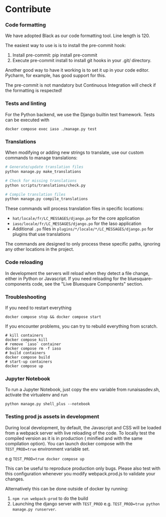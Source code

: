# Contribute

### Code formatting


We have adopted Black [](https://github.com/psf/black) as our code
formatting tool. Line length is 120.

The easiest way to use is is to install the pre-commit hook:
1. Install pre-commit: pip install pre-commit
2. Execute pre-commit install to install git hooks in your .git/ directory.

Another good way to have it working is to set it up in your code editor.
Pycharm, for example, has good support for this.

The pre-commit is not mandatory but Continuous Integration will check
if the formatting is respected!

### Tests and linting


For the Python backend, we use the Django builtin test framework. Tests can be executed with

``` {.sourceCode .bash}
docker compose exec iaso ./manage.py test
```

### Translations

When modifying or adding new strings to translate, use our custom commands to manage translations:

```bash
# Generate/update translation files
python manage.py make_translations

# Check for missing translations
python scripts/translations/check.py

# Compile translation files
python manage.py compile_translations
```

These commands will process translation files in specific locations:
- `hat/locale/fr/LC_MESSAGES/django.po` for the core application
- `iaso/locale/fr/LC_MESSAGES/django.po` for the Iaso application
- Additional `.po` files in `plugins/*/locale/*/LC_MESSAGES/django.po` for plugins that use translations

The commands are designed to only process these specific paths, ignoring any other locations in the project.

### Code reloading

In development the servers will reload when they detect a file
change, either in Python or Javascript. If you need reloading for the bluesquare-components code, see the "Live Bluesquare Components" section. 

### Troubleshooting

If you need to restart everything
``` {.sourceCode .shell}
docker compose stop && docker compose start
```

If you encounter problems, you can try to rebuild everything from
scratch.

``` {.sourceCode .shell}
# kill containers
docker compose kill
# remove `iaso` container
docker compose rm -f iaso
# build containers
docker compose build
# start-up containers
docker compose up
```

### Jupyter Notebook

To run a Jupyter Notebook, just copy the env variable from runaisasdev.sh, activate the virtualenv and run

``` {.sourceCode .bash}
python manage.py shell_plus --notebook
```

### Testing prod js assets in development

During local development, by default, the Javascript and CSS will be loaded from
a webpack server with live reloading of the code. To locally test the compiled
version as it is in production ( minified and with the same compilation option).
You can launch docker compose with the `TEST_PROD=true` environment variable
set.

e.g `TEST_PROD=true docker compose up`

This can be useful to reproduce production only bugs. Please also test with this
configuration whenever you modify webpack.prod.js to validate your changes.

Alternatively this can be done outside of docker by running:

1. `npm run webpack-prod` to do the build
2. Launching the django server with `TEST_PROD`
   e.g. `TEST_PROD=true python manage.py runserver`.
